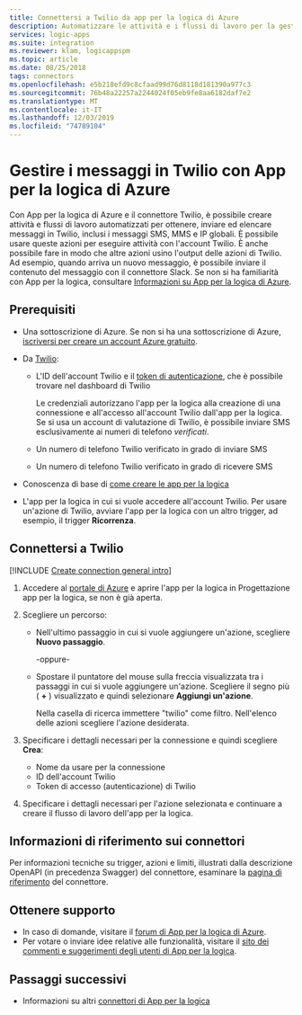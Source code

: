 ```yaml
---
title: Connettersi a Twilio da app per la logica di Azure
description: Automatizzare le attività e i flussi di lavoro per la gestione dei messaggi SMS, MMS e IP globali tramite il proprio account Twilio usando App per la logica di Azure
services: logic-apps
ms.suite: integration
ms.reviewer: klam, logicappspm
ms.topic: article
ms.date: 08/25/2018
tags: connectors
ms.openlocfilehash: e5b218efd9c8cfaad99d76d8118d181390a977c3
ms.sourcegitcommit: 76b48a22257a2244024f05eb9fe8aa6182daf7e2
ms.translationtype: MT
ms.contentlocale: it-IT
ms.lasthandoff: 12/03/2019
ms.locfileid: "74789104"
---
```

# <a name="manage-messages-in-twilio-with-azure-logic-apps"></a>Gestire i messaggi in Twilio con App per la logica di Azure

Con App per la logica di Azure e il connettore Twilio, è possibile creare attività e flussi di lavoro automatizzati per ottenere, inviare ed elencare messaggi in Twilio, inclusi i messaggi SMS, MMS e IP globali. È possibile usare queste azioni per eseguire attività con l'account Twilio. È anche possibile fare in modo che altre azioni usino l'output delle azioni di Twilio. Ad esempio, quando arriva un nuovo messaggio, è possibile inviare il contenuto del messaggio con il connettore Slack. Se non si ha familiarità con App per la logica, consultare [Informazioni su App per la logica di Azure](../logic-apps/logic-apps-overview.md).

## <a name="prerequisites"></a>Prerequisiti

* Una sottoscrizione di Azure. Se non si ha una sottoscrizione di Azure, [iscriversi per creare un account Azure gratuito](https://azure.microsoft.com/free/). 

* Da [Twilio](https://www.twilio.com/): 

  * L'ID dell'account Twilio e il [token di autenticazione](https://support.twilio.com/hc/en-us/articles/223136027-Auth-Tokens-and-How-to-Change-Them), che è possibile trovare nel dashboard di Twilio

    Le credenziali autorizzano l'app per la logica alla creazione di una connessione e all'accesso all'account Twilio dall'app per la logica. 
    Se si usa un account di valutazione di Twilio, è possibile inviare SMS esclusivamente ai numeri di telefono *verificati*.

  * Un numero di telefono Twilio verificato in grado di inviare SMS

  * Un numero di telefono Twilio verificato in grado di ricevere SMS

* Conoscenza di base di [come creare le app per la logica](../logic-apps/quickstart-create-first-logic-app-workflow.md)

* L'app per la logica in cui si vuole accedere all'account Twilio. Per usare un'azione di Twilio, avviare l'app per la logica con un altro trigger, ad esempio, il trigger **Ricorrenza**.

## <a name="connect-to-twilio"></a>Connettersi a Twilio

[!INCLUDE [Create connection general intro](../../includes/connectors-create-connection-general-intro.md)]

1. Accedere al [portale di Azure](https://portal.azure.com) e aprire l'app per la logica in Progettazione app per la logica, se non è già aperta.

1. Scegliere un percorso: 

     * Nell'ultimo passaggio in cui si vuole aggiungere un'azione, scegliere **Nuovo passaggio**. 

       -oppure-

     * Spostare il puntatore del mouse sulla freccia visualizzata tra i passaggi in cui si vuole aggiungere un'azione. 
     Scegliere il segno più ( **+** ) visualizzato e quindi selezionare **Aggiungi un'azione**.
     
       Nella casella di ricerca immettere "twilio" come filtro. 
       Nell'elenco delle azioni scegliere l'azione desiderata.

1. Specificare i dettagli necessari per la connessione e quindi scegliere **Crea**:

   * Nome da usare per la connessione
   * ID dell'account Twilio 
   * Token di accesso (autenticazione) di Twilio

1. Specificare i dettagli necessari per l'azione selezionata e continuare a creare il flusso di lavoro dell'app per la logica.

## <a name="connector-reference"></a>Informazioni di riferimento sui connettori

Per informazioni tecniche su trigger, azioni e limiti, illustrati dalla descrizione OpenAPI (in precedenza Swagger) del connettore, esaminare la [pagina di riferimento](/connectors/twilio/) del connettore.

## <a name="get-support"></a>Ottenere supporto

* In caso di domande, visitare il [forum di App per la logica di Azure](https://social.msdn.microsoft.com/Forums/en-US/home?forum=azurelogicapps).
* Per votare o inviare idee relative alle funzionalità, visitare il [sito dei commenti e suggerimenti degli utenti di App per la logica](https://aka.ms/logicapps-wish).

## <a name="next-steps"></a>Passaggi successivi

* Informazioni su altri [connettori di App per la logica](../connectors/apis-list.md)